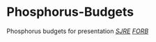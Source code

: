 # Phosphorus-Budgets
Phosphorus budgets for presentation
[*SJRE*](https://kanderson624.github.io/Phosphorus-Budgets)
[*FORB*](https://kanderson624.github.io/Phosphorus-Budgets/Forder-Bridge-Phosphorus-Budgets)
